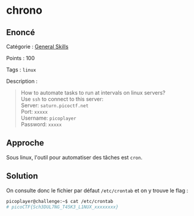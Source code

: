 # chrono

## Enoncé
Catégorie : [General Skills](../)

Points : 100

Tags : `linux`

Description :
> How to automate tasks to run at intervals on linux servers?  
> Use `ssh` to connect to this server:  
> Server: `saturn.picoctf.net`  
> Port: `xxxxx`  
> Username: `picoplayer`  
> Password: `xxxxx`


## Approche

Sous linux, l'outil pour automatiser des tâches est `cron`.


## Solution

On consulte donc le fichier par défaut `/etc/crontab` et on y trouve le flag :
```bash
picoplayer@challenge:~$ cat /etc/crontab
# picoCTF{Sch3DUL7NG_T45K3_L1NUX_xxxxxxxx}
```
